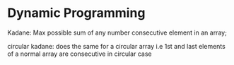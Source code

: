# Dynamic Programming
Kadane: Max possible sum of any number consecutive element in an array; 

circular kadane: does the same for a circular array i.e 1st and last elements of a normal array are consecutive in circular case
    
